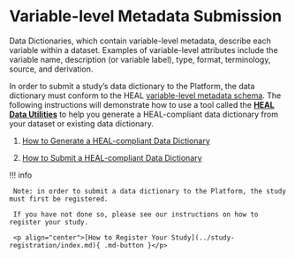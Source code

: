 # Variable-level Metadata Submission 

Data Dictionaries, which contain variable-level metadata, describe each variable within a dataset. Examples of variable-level attributes include the variable name, description (or variable label), type, format, terminology, source, and derivation.

In order to submit a study’s data dictionary to the Platform, the data dictionary must conform to the HEAL [variable-level metadata schema](https://github.com/HEAL/heal-metadata-schemas/tree/variable-level-metadata/variable-level-metadata-schema). The following instructions will demonstrate how to use a tool called the [**HEAL Data Utilities**](https://pypi.org/project/healdata-utils/) to help you generate a HEAL-compliant data dictionary from your dataset or existing data dictionary.

1. [How to Generate a HEAL-compliant Data Dictionary](vlmd_healdata_utils.md)



2. [How to Submit a HEAL-compliant Data Dictionary](vlmd_submission.md)

!!! info 

     Note: in order to submit a data dictionary to the Platform, the study must first be registered.
     
     If you have not done so, please see our instructions on how to register your study. 
     
     <p align="center">[How to Register Your Study](../study-registration/index.md){ .md-button }</p>
